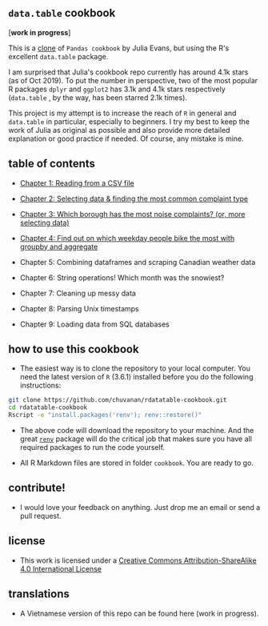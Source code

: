 

## `data.table` cookbook

[**work in progress**]

This is a [clone](https://github.com/jvns/pandas-cookbook) of `Pandas cookbook`
by Julia Evans, but using the R's excellent `data.table` package.

I am surprised that Julia's cookbook repo currently has around 4.1k stars (as of
Oct 2019). To put the number in perspective, two of the most popular R packages
`dplyr` and `ggplot2` has 3.1k and 4.1k stars respectively (`data.table` , by
the way, has been starred 2.1k times).

This project is my attempt is to increase the reach of `R` in general and
`data.table` in particular, especially to beginners. I try my best to keep the
work of Julia as original as possible and also provide more detailed explanation
or good practice if needed. Of course, any mistake is mine.

## table of contents

* [Chapter 1: Reading from a CSV file](http://htmlpreview.github.io/?https://github.com/chuvanan/rdatatable-cookbook/blob/master/cookbook/chapter1-reading-from-a-csv.html)

* [Chapter 2: Selecting data & finding the most common complaint type](http://htmlpreview.github.io/?https://github.com/chuvanan/rdatatable-cookbook/blob/master/cookbook/chapter2-selecting-data.html)

* [Chapter 3: Which borough has the most noise complaints? (or, more selecting data)](http://htmlpreview.github.io/?https://github.com/chuvanan/rdatatable-cookbook/blob/master/cookbook/chapter3-more-selecting-data.html)

* [Chapter 4: Find out on which weekday people bike the most with groupby and aggregate](http://htmlpreview.github.io/?https://github.com/chuvanan/rdatatable-cookbook/blob/master/cookbook/chapter4-groupby.html)

* Chapter 5: Combining dataframes and scraping Canadian weather data

* Chapter 6: String operations! Which month was the snowiest?

* Chapter 7: Cleaning up messy data

* Chapter 8: Parsing Unix timestamps

* Chapter 9: Loading data from SQL databases

## how to use this cookbook

* The easiest way is to clone the repository to your local computer. You need
  the latest version of `R` (3.6.1) installed before you do the following
  instructions:

``` bash
git clone https://github.com/chuvanan/rdatatable-cookbook.git
cd rdatatable-cookbook
Rscript -e "install.packages('renv'); renv::restore()"
```

* The above code will download the repository to your machine. And the great
  [`renv`](https://rstudio.github.io/renv/index.html) package will do the
  critical job that makes sure you have all required packages to run the code
  yourself.

* All R Markdown files are stored in folder `cookbook`. You are ready to go.

## contribute!

* I would love your feedback on anything. Just drop me an email or send a pull
  request.

## license

* This work is licensed under a [Creative Commons Attribution-ShareAlike 4.0 International License](http://dcreativecommons.org/licenses/by-sa/4.0/)

## translations

* A Vietnamese version of this repo can be found here (work in progress).
